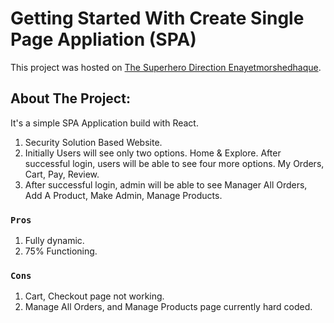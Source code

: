 # Getting Started With Create Single Page Appliation (SPA)

This project was hosted on [The Superhero Direction Enayetmorshedhaque](https://radiance-security-camera-enayetmorshedhaque.netlify.app).

## About The Project:

It's a simple SPA Application build with React.

1. Security Solution Based Website.
2. Initially Users will see only two options. Home & Explore. After successful login, users will be able to see four more options. My Orders, Cart, Pay, Review.
3. After successful login, admin will be able to see Manager All Orders, Add A Product, Make Admin, Manage Products.
### `Pros`

1. Fully dynamic.
2. 75% Functioning.

### `Cons`
1. Cart, Checkout page not working.
2. Manage All Orders, and Manage Products page currently hard coded.